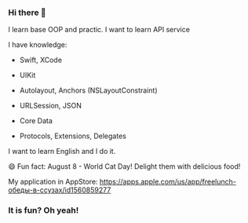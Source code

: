 ### Hi there 👋

I learn base OOP and practic. I want to learn API service

I have knowledge:

- Swift, XCode

- UIKit

- Autolayout, Anchors (NSLayoutConstraint)

- URLSession, JSON

- Core Data

- Protocols, Extensions, Delegates

I want to learn English and I do it.

😄 Fun fact: August 8 - World Cat Day! Delight them with delicious food!

My application in AppStore: https://apps.apple.com/us/app/freelunch-обеды-в-ссузах/id1560859277

### It is fun? Oh yeah!
<!--

Here are some ideas to get you started:

- 🔭 I’m currently working on 
- 🌱 I’m currently learning 
- 👯 I’m looking to collaborate on ...
- 🤔 I’m looking for help with ...
- 💬 Ask me about ...
- 📫 How to reach me: ...
- 😄 Pronouns: ...
- ⚡ Fun fact: ...
-->

